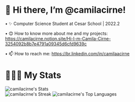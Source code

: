 
# 👋 Hi there, I’m @camilacirne!

• ✨ Computer Science Student at Cesar School | 2022.2

• 😊 How to know more about me and my projects: https://camilacirne.notion.site/Hi-I-m-Camila-Cirne-3254092b8b7e4791a09345d6cfd9639c

• 📫 How to reach me: https://br.linkedin.com/in/camilaacirne

# 👩🏻‍💻 My Stats
![camilacirne's Stats](https://github-readme-stats.vercel.app/api?username=camilacirne&theme=synthwave&show_icons=true&hide_border=true&count_private=true) <br>
![camilacirne's Streak](https://github-readme-streak-stats.herokuapp.com/?user=camilacirne&theme=synthwave&hide_border=true)
![camilacirne's Top Languages](https://github-readme-stats.vercel.app/api/top-langs/?username=camilacirne&theme=synthwave&show_icons=true&hide_border=true&layout=compact)

